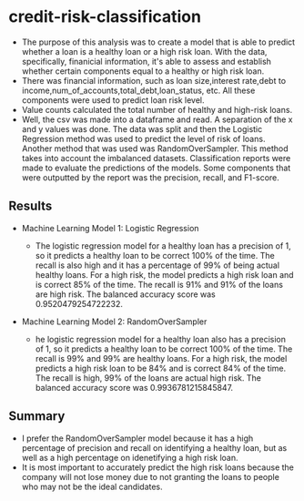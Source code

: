 # credit-risk-classification
* The purpose of this analysis was to create a model that is able to predict whether a loan is a healthy loan or a high risk loan. With the data, specifically, finanicial information, it's able to assess and establish whether certain components equal to a healthy or high risk loan. 
* There was financial information, such as loan size,interest rate,debt to income,num_of_accounts,total_debt,loan_status, etc. All these components were used to predict loan risk level.
* Value counts calculated the total number of healthy and high-risk loans.
* Well, the csv was made into a dataframe and read. A separation of the x and y values was done. The data was split and then the Logistic Regression method was used to predict the level of risk of loans. Another method that was used was RandomOverSampler. This method takes into account the imbalanced datasets. Classification reports were made to evaluate the predictions of the models. Some components that were outputted by the report was the precision, recall, and F1-score.


## Results

* Machine Learning Model 1: Logistic Regression 
  * The logistic regression model for a healthy loan has a precision of 1, so it predicts a healthy loan to be correct 100% of the time. The recall is also high and it has a percentage of 99% of being actual healthy loans. For a high risk, the model predicts a high risk loan and is correct 85% of the time. The recall is 91% and 91% of the loans are high risk. The balanced accuracy score was 0.9520479254722232.

* Machine Learning Model 2: RandomOverSampler
  * he logistic regression model for a healthy loan also has a precision of 1, so it predicts a healthy loan to be correct 100% of the time. The recall is 99% and 99% are healthy loans. For a high risk, the model predicts a high risk loan to be 84% and is correct 84% of the time. The recall is high, 99% of the loans are actual high risk. The balanced accuracy score was 0.9936781215845847.

## Summary

* I prefer the RandomOverSampler model because it has a high percentage of precision and recall on identifying a healthy loan, but as well as a high percentage on idenetifying a high risk loan. 
* It is most important to accurately predict the high risk loans because the company will not lose money due to not granting the loans to people who may not be the ideal candidates.

